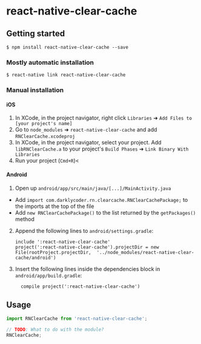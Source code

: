 
# react-native-clear-cache

## Getting started

`$ npm install react-native-clear-cache --save`

### Mostly automatic installation

`$ react-native link react-native-clear-cache`

### Manual installation


#### iOS

1. In XCode, in the project navigator, right click `Libraries` ➜ `Add Files to [your project's name]`
2. Go to `node_modules` ➜ `react-native-clear-cache` and add `RNClearCache.xcodeproj`
3. In XCode, in the project navigator, select your project. Add `libRNClearCache.a` to your project's `Build Phases` ➜ `Link Binary With Libraries`
4. Run your project (`Cmd+R`)<

#### Android

1. Open up `android/app/src/main/java/[...]/MainActivity.java`
  - Add `import com.darklycoder.rn.clearcache.RNClearCachePackage;` to the imports at the top of the file
  - Add `new RNClearCachePackage()` to the list returned by the `getPackages()` method
2. Append the following lines to `android/settings.gradle`:
  	```
  	include ':react-native-clear-cache'
  	project(':react-native-clear-cache').projectDir = new File(rootProject.projectDir, 	'../node_modules/react-native-clear-cache/android')
  	```
3. Insert the following lines inside the dependencies block in `android/app/build.gradle`:
  	```
      compile project(':react-native-clear-cache')
  	```


## Usage
```javascript
import RNClearCache from 'react-native-clear-cache';

// TODO: What to do with the module?
RNClearCache;
```
  